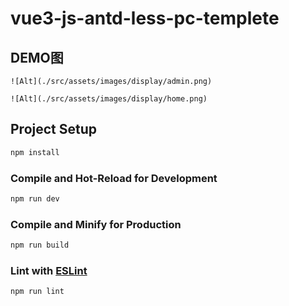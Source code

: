 # vue3-js-antd-less-pc-templete

## DEMO图
```
![Alt](./src/assets/images/display/admin.png)

![Alt](./src/assets/images/display/home.png)
```

## Project Setup

```sh
npm install
```

### Compile and Hot-Reload for Development

```sh
npm run dev
```

### Compile and Minify for Production

```sh
npm run build
```

### Lint with [ESLint](https://eslint.org/)

```sh
npm run lint
```
